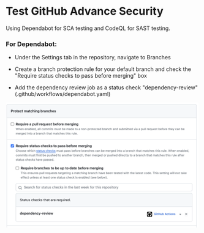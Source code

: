 # Test GitHub Advance Security

Using Dependabot for SCA testing and CodeQL for SAST testing.

### For Dependabot:

- Under the Settings tab in the repository, navigate to Branches

- Create a branch protection rule for your default branch and check the "Require status checks to pass before merging" box

- Add the dependency review job as a status check "dependency-review" (.github/workflows/dependabot.yaml)

![Config branches](./doc/images/config-branch.png)
